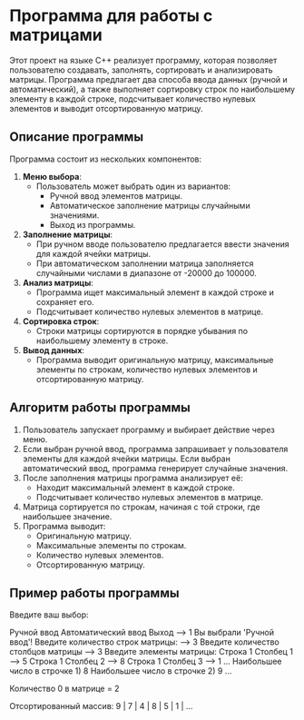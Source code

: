 # Программа для работы с матрицами

Этот проект на языке C++ реализует программу, которая позволяет пользователю создавать, заполнять, сортировать и анализировать матрицы. Программа предлагает два способа ввода данных (ручной и автоматический), а также выполняет сортировку строк по наибольшему элементу в каждой строке, подсчитывает количество нулевых элементов и выводит отсортированную матрицу.

## Описание программы

Программа состоит из нескольких компонентов:
1. **Меню выбора**:
   - Пользователь может выбрать один из вариантов:
     - Ручной ввод элементов матрицы.
     - Автоматическое заполнение матрицы случайными значениями.
     - Выход из программы.
2. **Заполнение матрицы**:
   - При ручном вводе пользователю предлагается ввести значения для каждой ячейки матрицы.
   - При автоматическом заполнении матрица заполняется случайными числами в диапазоне от -20000 до 100000.
3. **Анализ матрицы**:
   - Программа ищет максимальный элемент в каждой строке и сохраняет его.
   - Подсчитывает количество нулевых элементов в матрице.
4. **Сортировка строк**:
   - Строки матрицы сортируются в порядке убывания по наибольшему элементу в строке.
5. **Вывод данных**:
   - Программа выводит оригинальную матрицу, максимальные элементы по строкам, количество нулевых элементов и отсортированную матрицу.

## Алгоритм работы программы

1. Пользователь запускает программу и выбирает действие через меню.
2. Если выбран ручной ввод, программа запрашивает у пользователя элементы для каждой ячейки матрицы. Если выбран автоматический ввод, программа генерирует случайные значения.
3. После заполнения матрицы программа анализирует её:
   - Находит максимальный элемент в каждой строке.
   - Подсчитывает количество нулевых элементов в матрице.
4. Матрица сортируется по строкам, начиная с той строки, где наибольшее значение.
5. Программа выводит:
   - Оригинальную матрицу.
   - Максимальные элементы по строкам.
   - Количество нулевых элементов.
   - Отсортированную матрицу.

## Пример работы программы

Введите ваш выбор:

Ручной ввод
Автоматический ввод
Выход --> 1 Вы выбрали 'Ручной ввод'!
Введите количество строк матрицы: --> 3 Введите количество столбцов матрицы --> 3 Введите элементы матрицы: Строка 1 Столбец 1 --> 5 Строка 1 Столбец 2 --> 8 Строка 1 Столбец 3 --> 1 ... Наибольшее число в строчке 1) 8 Наибольшее число в строчке 2) 9 ...

Количество 0 в матрице = 2

Отсортированный массив: 9 | 7 | 4 | 8 | 5 | 1 | ...
